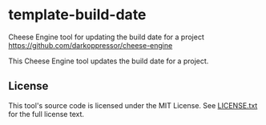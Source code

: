 # template-build-date
Cheese Engine tool for updating the build date for a project
https://github.com/darkoppressor/cheese-engine

This Cheese Engine tool updates the build date for a project.

## License
This tool's source code is licensed under the MIT License. See [LICENSE.txt](docs/LICENSE.txt) for the full license text.
